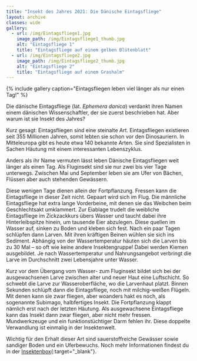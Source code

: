 ```yaml
---
title: "Insekt des Jahres 2021: Die Dänische Eintagsfliege"
layout: archive
classes: wide
gallery:
  - url: /img/Eintagsfliege1.jpg
    image_path: /img/Eintagsfliege1_thumb.jpg
    alt: "Eintagsfliege 1"
    title: "Eintagsfliege auf einem gelben Blütenblatt"
  - url: /img/Eintagsfliege2.jpg
    image_path: /img/Eintagsfliege2_thumb.jpg
    alt: "Eintagsfliege 2"
    title: "Eintagsfliege auf einem Grashalm"
---
```


{% include gallery caption="Eintagsfliegen leben viel länger als nur einen Tag!" %}


Die dänische Eintagsfliege (lat. *Ephemera danica*) verdankt ihren Namen einem dänischen Wissenschaftler, der sie zuerst beschrieben hat. Aber warum ist sie Insekt des Jahres?

Kurz gesagt: Eintagsfliegen sind eine steinalte Art. Eintagsfliegen existieren seit 355 Millionen Jahren, somit lebten sie schon vor den Dinosauriern. In Mitteleuropa gibt es heute etwa 140 bekannte Arten. Sie sind Spezialisten in Sachen Häutung mit einem interessanten Lebenszyklus.

Anders als ihr Name vermuten lässt leben Dänische Eintagsfliegen weit länger als einen Tag. Als Fluginsekt sind sie nur zwei bis vier Tage unterwegs. Zwischen Mai und September leben sie am Ufer von Bächen, Flüssen aber auch stehenden Gewässern.

Diese wenigen Tage dienen allein der Fortpflanzung. Fressen kann die Eintagsfliege in dieser Zeit nicht. Gepaart wird sich im Flug. Die männliche Eintagsfliege hat extra lange Vorderbeine, mit denen sie das Weibchen beim Geschlechtsakt umklammert. Zur Eiablage trudelt die weibliche Eintagsfliege im Zickzackkurs übers Wasser und taucht dabei ihre Hinterleibspitze hinein, um tausende Eier abzulegen. Diese quellen im Wasser auf, sinken zu Boden und kleben sich fest. Nach ein paar Tagen schlüpfen dann Larven. Mit ihren kräftigen Beinen wühlen sie sich ins Sediment. Abhängig von der Wassertemperatur häuten sich die Larven bis zu 30 Mal – so oft wie keine andere Insektengruppe! Dabei werden Kiemen ausgebildet. Je nach Wassertemperatur und Nahrungsangebot verbringt die Larve im Durchschnitt zwei Lebensjahre unter Wasser.

Kurz vor dem Übergang vom Wasser- zum Fluginsekt bildet sich bei der ausgewachsenen Larve zwischen alter und neuer Haut eine Luftschicht. So schwebt die Larve zur Wasseroberfläche, wo die Larvenhaut platzt. Binnen Sekunden schlüpft dann die Eintagsfliege, noch mit milchig-weißen Flügeln. Mit denen kann sie zwar fliegen, aber woanders hakt es noch, als sogenannte Subimago, halbfertiges Insekt. Die Fortpflanzung klappt nämlich erst nach der letzten Häutung. Als ausgewachsene Eintagsfliege kann das Insekt dann zwar fliegen, aber nicht mehr fressen. Mundwerkzeuge und ein funktionstüchtiger Darm fehlen ihr. Diese doppelte Verwandlung ist einmalig in der Insektenwelt.

Wichtig für den Erhalt dieser Art sind sauerstoffreiche Gewässer sowie sandiger Boden und ein Uferbewuchs. Noch mehr Informationen findest du in der [Insektenbox](http://www.insektenbox.de/sonsti/danein.htm){:target="_blank"}.
